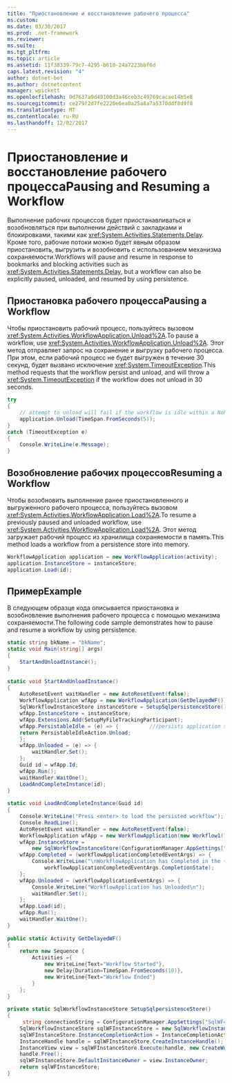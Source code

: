 ```yaml
---
title: "Приостановление и восстановление рабочего процесса"
ms.custom: 
ms.date: 03/30/2017
ms.prod: .net-framework
ms.reviewer: 
ms.suite: 
ms.tgt_pltfrm: 
ms.topic: article
ms.assetid: 11f38339-79c7-4295-b610-24a7223bbf6d
caps.latest.revision: "4"
author: dotnet-bot
ms.author: dotnetcontent
manager: wpickett
ms.openlocfilehash: 0d7637a9d49100d3a46ceb3c49769cacae14b5e8
ms.sourcegitcommit: ce279f2d7fe2220e6ea0a25a8a7a5370ddf8d9f0
ms.translationtype: MT
ms.contentlocale: ru-RU
ms.lasthandoff: 12/02/2017
---
```

# <a name="pausing-and-resuming-a-workflow"></a><span data-ttu-id="52c90-102">Приостановление и восстановление рабочего процесса</span><span class="sxs-lookup"><span data-stu-id="52c90-102">Pausing and Resuming a Workflow</span></span>
<span data-ttu-id="52c90-103">Выполнение рабочих процессов будет приостанавливаться и возобновляться при выполнении действий с закладками и блокировками, такими как <xref:System.Activities.Statements.Delay>. Кроме того, рабочие потоки можно будет явным образом приостановить, выгрузить и возобновить с использованием механизма сохраняемости.</span><span class="sxs-lookup"><span data-stu-id="52c90-103">Workflows will pause and resume in response to bookmarks and blocking activities such as <xref:System.Activities.Statements.Delay>, but a workflow can also be explicitly paused, unloaded, and resumed by using persistence.</span></span>  
  
## <a name="pausing-a-workflow"></a><span data-ttu-id="52c90-104">Приостановка рабочего процесса</span><span class="sxs-lookup"><span data-stu-id="52c90-104">Pausing a Workflow</span></span>  
 <span data-ttu-id="52c90-105">Чтобы приостановить рабочий процесс, пользуйтесь вызовом <xref:System.Activities.WorkflowApplication.Unload%2A>.</span><span class="sxs-lookup"><span data-stu-id="52c90-105">To pause a workflow, use <xref:System.Activities.WorkflowApplication.Unload%2A>.</span></span>  <span data-ttu-id="52c90-106">Этот метод отправляет запрос на сохранение и выгрузку рабочего процесса. При этом, если рабочий процесс не будет выгружен в течение 30 секунд, будет вызвано исключение <xref:System.TimeoutException>.</span><span class="sxs-lookup"><span data-stu-id="52c90-106">This method requests that the workflow persist and unload, and will throw a <xref:System.TimeoutException> if the workflow does not unload in 30 seconds.</span></span>  
  
```csharp  
try  
{  
    // attempt to unload will fail if the workflow is idle within a NoPersistZone  
    application.Unload(TimeSpan.FromSeconds(5));  
}  
catch (TimeoutException e)  
{  
    Console.WriteLine(e.Message);  
}  
```  
  
## <a name="resuming-a-workflow"></a><span data-ttu-id="52c90-107">Возобновление рабочих процессов</span><span class="sxs-lookup"><span data-stu-id="52c90-107">Resuming a Workflow</span></span>  
 <span data-ttu-id="52c90-108">Чтобы возобновить выполнение ранее приостановленного и выгруженного рабочего процесса, пользуйтесь вызовом <xref:System.Activities.WorkflowApplication.Load%2A>.</span><span class="sxs-lookup"><span data-stu-id="52c90-108">To resume a previously paused and unloaded workflow, use <xref:System.Activities.WorkflowApplication.Load%2A>.</span></span> <span data-ttu-id="52c90-109">Этот метод загружает рабочий процесс из хранилища сохраняемости в память.</span><span class="sxs-lookup"><span data-stu-id="52c90-109">This method loads a workflow from a persistence store into memory.</span></span>  
  
```csharp  
WorkflowApplication application = new WorkflowApplication(activity);  
application.InstanceStore = instanceStore;  
application.Load(id);  
```  
  
## <a name="example"></a><span data-ttu-id="52c90-110">Пример</span><span class="sxs-lookup"><span data-stu-id="52c90-110">Example</span></span>  
 <span data-ttu-id="52c90-111">В следующем образце кода описывается приостановка и возобновление выполнения рабочего процесса с помощью механизма сохраняемости.</span><span class="sxs-lookup"><span data-stu-id="52c90-111">The following code sample demonstrates how to pause and resume a workflow by using persistence.</span></span>  
  
```csharp  
static string bkName = "bkName";  
static void Main(string[] args)   
{  
    StartAndUnloadInstance();  
}  
  
static void StartAndUnloadInstance()   
{  
    AutoResetEvent waitHandler = new AutoResetEvent(false);  
    WorkflowApplication wfApp = new WorkflowApplication(GetDelayedWF());  
    SqlWorkflowInstanceStore instanceStore = SetupSqlpersistenceStore();  
    wfApp.InstanceStore = instanceStore;  
    wfApp.Extensions.Add(SetupMyFileTrackingParticipant);  
    wfApp.PersistableIdle = (e) => {          ///persists application state and remove it from memory   
    return PersistableIdleAction.Unload;  
    };  
    wfApp.Unloaded = (e) => {  
        waitHandler.Set();  
    };  
    Guid id = wfApp.Id;  
    wfApp.Run();  
    waitHandler.WaitOne();  
    LoadAndCompleteInstance(id);  
}  
  
static void LoadAndCompleteInstance(Guid id)   
{            
    Console.WriteLine("Press <enter> to load the persisted workflow");  
    Console.ReadLine();  
    AutoResetEvent waitHandler = new AutoResetEvent(false);  
    WorkflowApplication wfApp = new WorkflowApplication(new Workflow1());  
    wfApp.InstanceStore =  
        new SqlWorkflowInstanceStore(ConfigurationManager.AppSettings["SqlWF4PersistenceConnectionString"].ToString());  
    wfApp.Completed = (workflowApplicationCompletedEventArgs) => {  
        Console.WriteLine("\nWorkflowApplication has Completed in the {0} state.",  
            workflowApplicationCompletedEventArgs.CompletionState);  
    };  
    wfApp.Unloaded = (workflowApplicationEventArgs) => {  
        Console.WriteLine("WorkflowApplication has Unloaded\n");  
        waitHandler.Set();  
    };  
    wfApp.Load(id);  
    wfApp.Run();  
    waitHandler.WaitOne();  
}  
  
public static Activity GetDelayedWF()   
{  
    return new Sequence {  
        Activities ={  
            new WriteLine{Text="Workflow Started"},  
            new Delay{Duration=TimeSpan.FromSeconds(10)},  
            new WriteLine{Text="Workflow Ended"}  
        }  
    };  
}  
  
private static SqlWorkflowInstanceStore SetupSqlpersistenceStore()   
{   
     string connectionString = ConfigurationManager.AppSettings["SqlWF4PersistenceConnectionString"].ToString();  
    SqlWorkflowInstanceStore sqlWFInstanceStore = new SqlWorkflowInstanceStore(connectionString);  
    sqlWFInstanceStore.InstanceCompletionAction = InstanceCompletionAction.DeleteAll;  
    InstanceHandle handle = sqlWFInstanceStore.CreateInstanceHandle();  
    InstanceView view = sqlWFInstanceStore.Execute(handle, new CreateWorkflowOwnerCommand(), TimeSpan.FromSeconds(5));  
    handle.Free();  
    sqlWFInstanceStore.DefaultInstanceOwner = view.InstanceOwner;  
    return sqlWFInstanceStore;  
}  
```
